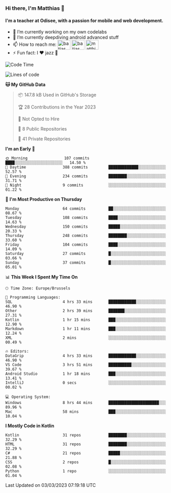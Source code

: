 ### Hi there, I'm Matthias 👋

#### I'm a teacher at Odisee, with a passion for mobile and web development.

- 🔭 I’m currently working on my own codelabs
- 🌱 I’m currently deepdiving android advanced stuff
- 📫 How to reach me: <a href="https://dev.to/batjas" target="_blank"><img align="center" src="https://raw.githubusercontent.com/rahuldkjain/github-profile-readme-generator/master/src/images/icons/Social/devto.svg" alt="batjas" height="30" width="40" /></a>
<a href="https://twitter.com/batjas" target="_blank"><img align="center" src="https://raw.githubusercontent.com/rahuldkjain/github-profile-readme-generator/master/src/images/icons/Social/twitter.svg" alt="batjas" height="30" width="40" /></a>
<a href="https://linkedin.com/in/matthiasdruwé" target="_blank"><img align="center" src="https://raw.githubusercontent.com/rahuldkjain/github-profile-readme-generator/master/src/images/icons/Social/linked-in-alt.svg" alt="matthiasdruwé" height="30" width="40" /></a>
- ⚡ Fun fact: I ❤ jazz 🎷


<!--START_SECTION:waka-->
![Code Time](http://img.shields.io/badge/Code%20Time-663%20hrs%2050%20mins-blue)

![Lines of code](https://img.shields.io/badge/From%20Hello%20World%20I%27ve%20Written-622.7%20thousand%20lines%20of%20code-blue)

**🐱 My GitHub Data** 

> 📦 147.8 kB Used in GitHub's Storage 
 > 
> 🏆 28 Contributions in the Year 2023
 > 
> 🚫 Not Opted to Hire
 > 
> 📜 8 Public Repositories 
 > 
> 🔑 41 Private Repositories 
 > 
**I'm an Early 🐤** 

```text
🌞 Morning                107 commits         ████░░░░░░░░░░░░░░░░░░░░░   14.50 % 
🌆 Daytime                388 commits         █████████████░░░░░░░░░░░░   52.57 % 
🌃 Evening                234 commits         ████████░░░░░░░░░░░░░░░░░   31.71 % 
🌙 Night                  9 commits           ░░░░░░░░░░░░░░░░░░░░░░░░░   01.22 % 
```
📅 **I'm Most Productive on Thursday** 

```text
Monday                   64 commits          ██░░░░░░░░░░░░░░░░░░░░░░░   08.67 % 
Tuesday                  108 commits         ████░░░░░░░░░░░░░░░░░░░░░   14.63 % 
Wednesday                150 commits         █████░░░░░░░░░░░░░░░░░░░░   20.33 % 
Thursday                 248 commits         ████████░░░░░░░░░░░░░░░░░   33.60 % 
Friday                   104 commits         ████░░░░░░░░░░░░░░░░░░░░░   14.09 % 
Saturday                 27 commits          █░░░░░░░░░░░░░░░░░░░░░░░░   03.66 % 
Sunday                   37 commits          █░░░░░░░░░░░░░░░░░░░░░░░░   05.01 % 
```


📊 **This Week I Spent My Time On** 

```text
🕑︎ Time Zone: Europe/Brussels

💬 Programming Languages: 
SQL                      4 hrs 33 mins       ████████████░░░░░░░░░░░░░   46.90 % 
Other                    2 hrs 39 mins       ███████░░░░░░░░░░░░░░░░░░   27.31 % 
Kotlin                   1 hr 15 mins        ███░░░░░░░░░░░░░░░░░░░░░░   12.90 % 
Markdown                 1 hr 11 mins        ███░░░░░░░░░░░░░░░░░░░░░░   12.24 % 
XML                      2 mins              ░░░░░░░░░░░░░░░░░░░░░░░░░   00.49 % 

🔥 Editors: 
DataGrip                 4 hrs 33 mins       ████████████░░░░░░░░░░░░░   46.90 % 
VS Code                  3 hrs 51 mins       ██████████░░░░░░░░░░░░░░░   39.67 % 
Android Studio           1 hr 18 mins        ███░░░░░░░░░░░░░░░░░░░░░░   13.41 % 
IntelliJ                 0 secs              ░░░░░░░░░░░░░░░░░░░░░░░░░   00.02 % 

💻 Operating System: 
Windows                  8 hrs 44 mins       ██████████████████████░░░   89.96 % 
Mac                      58 mins             ███░░░░░░░░░░░░░░░░░░░░░░   10.04 % 
```

**I Mostly Code in Kotlin** 

```text
Kotlin                   31 repos            ████████░░░░░░░░░░░░░░░░░   32.29 % 
HTML                     31 repos            ████████░░░░░░░░░░░░░░░░░   32.29 % 
C#                       21 repos            █████░░░░░░░░░░░░░░░░░░░░   21.88 % 
CSS                      2 repos             █░░░░░░░░░░░░░░░░░░░░░░░░   02.08 % 
Python                   1 repo              ░░░░░░░░░░░░░░░░░░░░░░░░░   01.04 % 
```




 Last Updated on 03/03/2023 07:19:18 UTC
<!--END_SECTION:waka-->
